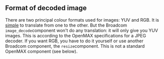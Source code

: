 
##  Format of decoded image


There are two principal colour formats used for images: YUV and RGB.
It is [simple](http://www.pcmag.com/encyclopedia/term/55166/yuv-rgb-conversion-formulas) to translate from one to the other.
But the Broadcom `image_decode`component won't do any
translation: it will only give you YUV images.
This is according to the OpenMAX specifications for a JPEG
decoder. If you want RGB, you have to do it yourself
or use another Broadcom component,
the `resize`component. This is not a standard
OpenMAX component (see below).
